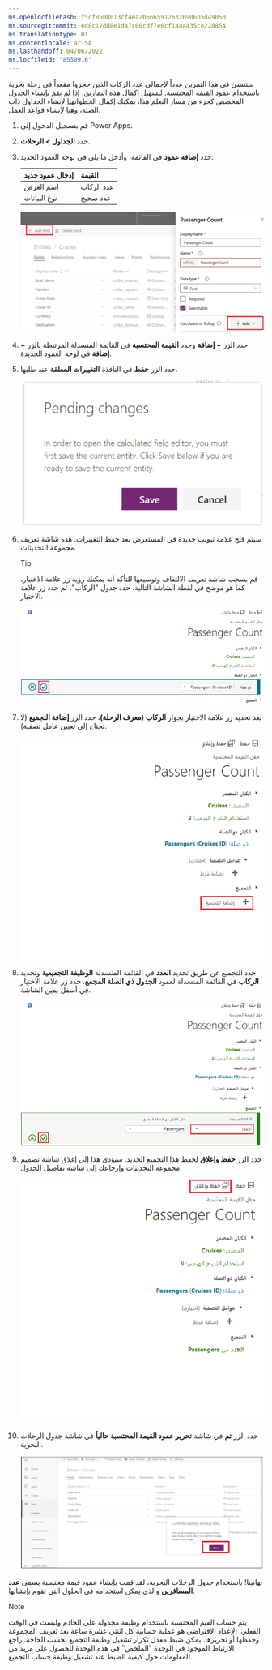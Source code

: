 ```yaml
---
ms.openlocfilehash: f5cf8608013cf4ea2b66659126326906b5d49050
ms.sourcegitcommit: ed8c17dd8e1d47c00cdf7e6cf1aaa435ce228854
ms.translationtype: HT
ms.contentlocale: ar-SA
ms.lasthandoff: 04/06/2022
ms.locfileid: "8550916"
---
```

ستنشئ في هذا التمرين عدداً لإجمالي عدد الركاب الذين حجزوا مقعداً في رحلة بحرية باستخدام عمود القيمة المحتسبة. لتسهيل إكمال هذه التمارين، إذا لم تقم بإنشاء الجدول المخصص كجزء من مسار التعلم هذا، يمكنك إكمال الخطوات[هنا](/learn/modules/create-relationship-between-cds-entities/6-exercise) لإنشاء الجداول ذات الصلة، و[هنا](/learn/modules/define-create-business-rules/4-exercise) لإنشاء قواعد العمل.

1.  قم بتسجيل الدخول إلى Power Apps.

2.  حدد **الجداول > الرحلات**.

3.  حدد **إضافة عمود** في القائمة، وأدخل ما يلي في لوحة العمود الجديد:

    | إدخال عمود جديد | القيمة           |
    |-----------------|-----------------|
    | اسم العرض    | عدد الركاب |
    | نوع البيانات       | عدد صحيح    |

    ![لقطة شاشة لـ + إضافة نافذة عمود مع تعيين الاسم على أنه "عدد الركاب والزر + إضافة".](../media/Module_3_-_Unit_3_Lab_-_Image_1.png)

4.  حدد الزر **+ إضافة** وحدد **القيمة المحتسبة** في القائمة المنسدلة المرتبطة بالزر **+ إضافة** في لوحة العمود الجديدة.

5.  حدد الزر **حفظ** في النافذة **التغييرات المعلقة** عند طلبها.

    ![لقطه للزر "حفظ" على صفحة "التغييرات المعلقة".](../media/Module_3_-_Unit_3_Lab_-_Image_2.png)

6.  سيتم فتح علامة تبويب جديدة في المستعرض بعد حفظ التغييرات. هذه شاشة تعريف مجموعة التحديثات.

    > [!TIP]
    > قم بسحب شاشة تعريف الالتفاف وتوسيعها للتأكد أنه يمكنك رؤية زر علامة الاختيار، كما هو موضح في لقطة الشاشة التالية. حدد جدول "الركاب"، ثم حدد زر علامة الاختيار.

    ![لقطة شاشة لشاشة تعريف مجموعة التحديثات مع زر علامة الاختيار.](../media/Module_3_-_Unit_3_Lab_-_Image_3.png)

7.  بعد تحديد زر علامة الاختيار بجوار **الركاب (معرف الرحلة)**، حدد الزر **إضافة التجميع** (لا تحتاج إلى تعيين عامل تصفية).

    ![لقطة شاشة لزر + إضافة التجميع.](../media/Module_3_-_Unit_3_Lab_-_Image_4.png)

8.  حدد التجميع عن طريق تحديد **العدد** في القائمة المنسدلة **الوظيفة التجميعية** وتحديد **الركاب** في القائمة المنسدلة لعمود **الجدول ذي الصلة المجمع**. حدد زر علامة الاختيار في أسفل يمين الشاشة.

    ![لقطة شاشة لـ "عدد الوظائف المجمّعة" وزر علامة الاختيار المحدد.](../media/Module_3_-_Unit_3_Lab_-_Image_5.png)

9.  حدد الزر **حفظ وإغلاق** لحفظ هذا التجميع الجديد. سيؤدي هذا إلى إغلاق شاشة تصميم مجموعة التحديثات وإرجاعك إلى شاشة تفاصيل الجدول.

    ![لقطة شاشة لزر "حفظ وإغلاق" لحفظ مجموعة التحديثات.](../media/Module_3_-_Unit_3_Lab_-_Image_6.png)

10. حدد الزر **تم** في شاشة **تحرير عمود القيمة المحتسبة حالياً** في شاشة جدول الرحلات البحرية. 
    
    ![لقطة شاشة للزر "تم" في شاشة تحرير عمود القيمة المحتسبة حالياً.](../media/Module_3_-_Unit_3_Lab_-_Image_7.png)

تهانينا! باستخدام جدول الرحلات البحرية، لقد قمت بإنشاء عمود قيمة محتسبة يسمى **عدد المسافرين** والذي يمكن استخدامه في الحلول التي تقوم بإنشائها.

> [!NOTE]
> يتم حساب القيم المحتسبة باستخدام وظيفة مجدولة على الخادم وليست في الوقت الفعلي. الإعداد الافتراضي هو عملية حسابية كل اثنتي عشرة ساعة بعد تعريف المجموعة وحفظها أو تحريرها. يمكن ضبط معدل تكرار تشغيل وظيفة التجميع بحسب الحاجة. راجع الارتباط الموجود في الوحدة "الملخص" في هذه الوحدة للحصول على مزيد من المعلومات حول كيفية الضبط عند تشغيل وظيفة حساب التجميع.

